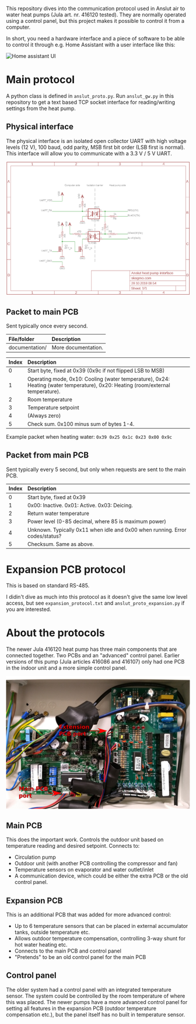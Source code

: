 This repository dives into the communication protocol used in Anslut air to water heat pumps (Jula art. nr. 416120 tested). They are normally operated using a control panel, but this project makes it possible to control it from a computer.

In short, you need a hardware interface and a piece of software to be able to control it through e.g. Home Assistant with a user interface like this:

![Home assistant UI](https://raw.githubusercontent.com/skagmo/anslut_heatpump/master/img/anslut_hass.png?raw=true)

# Main protocol

A python class is defined in ```anslut_proto.py```. Run ```anslut_gw.py``` in this repository to get a text based TCP socket interface for reading/writing settings from the heat pump.

## Physical interface

The physical interface is an isolated open collector UART with high voltage levels (12 V), 100 baud, odd parity, MSB first bit order (LSB first is normal). This interface will allow you to communicate with a 3.3 V / 5 V UART.

![Interface schematic](https://raw.githubusercontent.com/skagmo/anslut_heatpump/master/img/schematic.png?raw=true)

## Packet to main PCB

Sent typically once every second.

| File/folder       | Description |
|:-----------       |:----------- |
| documentation/    | More documentation. |

| Index | Description |
|:---   |:---         |
| 0 | Start byte, fixed at 0x39 (0x9c if not flipped LSB to MSB) |
| 1 | Operating mode, 0x10: Cooling (water temperature), 0x24: Heating (water temperature), 0x20: Heating (room/external temperature). |XOR with 0x01 to actually enable the selected mode. |
| 2 | Room temperature |
| 3 | Temperature setpoint |
| 4 | (Always zero) |
| 5 | Check sum. 0x100 minus sum of bytes 1-4. |

Example packet when heating water: ```0x39 0x25 0x1c 0x23 0x00 0x9c```

## Packet from main PCB

Sent typically every 5 second, but only when requests are sent to the main PCB.

| Index | Description |
|:---   |:---         |
| 0 | Start byte, fixed at 0x39 |
| 1 | 0x00: Inactive. 0x01: Active. 0x03: Deicing. |
| 2 | Return water temperature |
| 3 | Power level (0-85 decimal, where 85 is maximum power) |
| 4 | Unknown. Typically 0x11 when idle and 0x00 when running. Error codes/status? |
| 5 | Checksum. Same as above. |

# Expansion PCB protocol

This is based on standard RS-485.

I didin't dive as much into this protocol as it doesn't give the same low level access, but see ```expansion_protocol.txt``` and ```anslut_proto_expansion.py``` if you are interested.

# About the protocols

The newer Jula 416120 heat pump has three main components that are connected together. Two PCBs and an "advanced" control panel. Earlier versions of this pump (Jula articles 416086 and 416107) only had one PCB in the indoor unit and a more simple control panel.

![PCBs](https://raw.githubusercontent.com/skagmo/anslut_heatpump/master/img/pcbs-text.jpg?raw=true)

## Main PCB

This does the important work. Controls the outdoor unit based on temperature reading and desired setpoint. Connects to:
* Circulation pump
* Outdoor unit (with another PCB controlling the compressor and fan)
* Temperature sensors on evaporator and water outlet/inlet
* A communication device, which could be either the extra PCB or the old control panel.

## Expansion PCB

This is an additional PCB that was added for more advanced control:
* Up to 6 temperature sensors that can be placed in external accumulator tanks, outside temperature etc.
* Allows outdoor temperature compensation, controlling 3-way shunt for hot water heating etc.
* Connects to the main PCB and control panel
* "Pretends" to be an old control panel for the main PCB

## Control panel

The older system had a control panel with an integrated temperature sensor. The system could be controlled by the room temperature of where this was placed. The newer pumps have a more advanced control panel for setting all features in the expansion PCB (outdoor temperature compensation etc.), but the panel itself has no built in temperature sensor.

